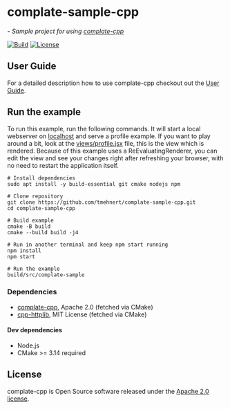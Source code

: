 # complate-sample-cpp

*- Sample project for using [complate-cpp](https://github.com/tmehnert/complate-cpp)*

[![Build](https://github.com/tmehnert/complate-sample-cpp/actions/workflows/build.yml/badge.svg)](https://github.com/tmehnert/complate-sample-cpp/actions/workflows/build.yml)
[![License](https://img.shields.io/badge/License-Apache%202.0-blue.svg)](LICENSE)

## User Guide

For a detailed description how to use complate-cpp checkout out
the [User Guide](https://github.com/tmehnert/complate-cpp/blob/main/USER_GUIDE.md).

## Run the example

To run this example, run the following commands. It will start a local webserver on [localhost](http://localhost:8080/)
and serve a profile example. If you want to play around a bit, look at the [views/profile.jsx](views/profile.jsx)
file, this is the view which is rendered. Because of this example uses a ReEvaluatingRenderer, you can edit the view and
see your changes right after refreshing your browser, with no need to restart the application itself.

```shell
# Install dependencies
sudo apt install -y build-essential git cmake nodejs npm

# Clone repository
git clone https://github.com/tmehnert/complate-sample-cpp.git
cd complate-sample-cpp

# Build example
cmake -B build
cmake --build build -j4

# Run in another terminal and keep npm start running
npm install
npm start

# Run the example
build/src/complate-sample
```

### Dependencies

* [complate-cpp](https://github.com/tmehnert/complate-cpp), Apache 2.0 (fetched via CMake)
* [cpp-httplib](https://github.com/yhirose/cpp-httplib), MIT License (fetched via CMake)

#### Dev dependencies

* Node.js
* CMake >= 3.14 required

## License

complate-cpp is Open Source software released under the [Apache 2.0 license](LICENSE).
